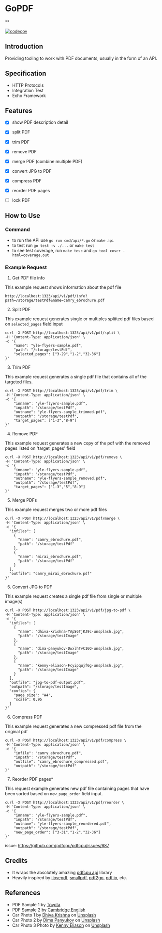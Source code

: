 # GoPDF

**

<!-- [![codecov][codecov-badge]][codecov-link] -->
[![codecov](https://codecov.io/gh/aysf/gopdf/graph/badge.svg?token=2QB9QJ2V7P)](https://codecov.io/gh/aysf/gopdf)

## Introduction

Providing tooling to work with PDF documents, usually in the form of an API. 

## Specification

- HTTP Protocols
- Integration Test
- Echo Framework

## Features

- [x] show PDF description detail
- [x] split PDF
- [x] trim PDF
- [x] remove PDF
- [x] merge PDF (combine multiple PDF)
- [x] convert JPG to PDF
- [x] compress PDF
- [x] reorder PDF pages
- [ ] lock PDF


## How to Use

### Command

- to run the API use `go run cmd/api/*.go` or `make api`
- to test run `go test -v ./...` or `make test`
- to see test coverage, run `make tesc` and `go tool cover -html=coverage.out`

### Example Request

1. Get PDF file info

This example request shows information about the pdf file

```
http://localhost:1323/api/v1/pdf/info?path=/storage/testPdf&name=camry_ebrochure.pdf
```

2. Split PDF

This example request generates single or multiples splitted pdf files based on `selected_pages` field input

```
curl -X POST http://localhost:1323/api/v1/pdf/split \
-H 'Content-Type: application/json' \
-d '{
    "name": "yle-flyers-sample.pdf",
    "path": "/storage/testPdf",
    "selected_pages": ["3-29","1-2","32-36"]
}'
```

3. Trim PDF

This example request generates a single pdf file that contains all of the targeted files.

```
curl -X POST http://localhost:1323/api/v1/pdf/trim \
-H 'Content-Type: application/json' \
-d '{
    "inname": "yle-flyers-sample.pdf",
    "inpath": "/storage/testPdf",
    "outname": "yle-flyers-sample_trimmed.pdf",
    "outpath": "/storage/testPdf",
    "target_pages": ["1-3","8-9"]
}'
```

4. Remove PDF

This example request generates a new copy of the pdf with the removed pages listed on 'target_pages' field

```
curl -X POST http://localhost:1323/api/v1/pdf/remove \
-H 'Content-Type: application/json' \
-d '{
    "inname": "yle-flyers-sample.pdf",
    "inpath": "/storage/testPdf",
    "outname": "yle-flyers-sample_removed.pdf",
    "outpath": "/storage/testPdf",
    "target_pages": ["1-3","5","8-9"]
}'
```

5. Merge PDFs

This example request merges two or more pdf files

```
curl -X POST http://localhost:1323/api/v1/pdf/merge \
-H 'Content-Type: application/json' \
-d '{
  "infiles": [
    {
      "name": "camry_ebrochure.pdf",
      "path": "/storage/testPdf"
    },
    {
      "name": "mirai_ebrochure.pdf",
      "path": "/storage/testPdf"
    }
  ],
  "outfile": "camry_mirai_ebrochure.pdf"
}'

```

5. Convert JPG to PDF

This example request creates a single pdf file from single or multiple image(s)

```
curl -X POST http://localhost:1323/api/v1/pdf/jpg-to-pdf \
-H 'Content-Type: application/json' \
-d '{
  "infiles": [
    {
      "name": "dhiva-krishna-YApS6TjKJ9c-unsplash.jpg",
      "path": "/storage/testImage"
    },
    {
      "name": "dima-panyukov-DwxlhTvC16Q-unsplash.jpg",
      "path": "/storage/testImage"
    },
    {
      "name": "kenny-eliason-FcyipqujfGg-unsplash.jpg",
      "path": "/storage/testImage"
    }
  ],
  "outfile": "jpg-to-pdf-output.pdf",
  "outpath": "/storage/testImage",
  "configs": {
    "page_size": "A4",
    "scale": 0.95
  }
}'

```

6. Compress PDF

This example request generates a new compressed pdf file from the original pdf

```
curl -X POST http://localhost:1323/api/v1/pdf/compress \
-H 'Content-Type: application/json' \
-d '{
    "infile": "camry_ebrochure.pdf",
    "inpath": "/storage/testPdf",
    "outfile": "camry_ebrochure_compressed.pdf",
    "outpath": "/storage/testPdf"
}'
```

7. Reorder PDF pages*

This request example generates new pdf file containing pages that have been sorted based on `new_page_order` field input.

```
curl -X POST http://localhost:1323/api/v1/pdf/reorder \
-H 'Content-Type: application/json' \
-d '{
    "inname": "yle-flyers-sample.pdf",
    "inpath": "/storage/testPdf",
    "outname": "yle-flyers-sample_reordered.pdf",
    "outpath": "/storage/testPdf",
    "new_page_order": ["3-31","1-2","32-36"]
}'
```

issue: https://github.com/pdfcpu/pdfcpu/issues/687

## Credits

- It wraps the absolutely amazing [pdfcpu api](https://pkg.go.dev/github.com/hhrutter/pdfcpu@v0.2.2/pkg/api) library
- Heavily inspired by [ilovepdf](https://www.ilovepdf.com/), [smallpdf](https://smallpdf.com/pdf-tools), [pdf2go](https://www.pdf2go.com/), [pdf.io](https://pdf.io/), etc.
 

## References

- PDF Sample 1 by [Toyota](https://www.toyota.com/brochures/cars-minivan/)
- PDF Sample 2 by [Cambridge English](https://www.cambridgeenglish.org/latinamerica/images/165873-yle-sample-papers-flyers-vol-1.pdf)
- Car Photo 1 by <a href="https://unsplash.com/@dhivakrishna?utm_source=unsplash&utm_medium=referral&utm_content=creditCopyText">Dhiva Krishna</a> on <a href="https://unsplash.com/photos/black-mercedes-benz-car-YApS6TjKJ9c?utm_source=unsplash&utm_medium=referral&utm_content=creditCopyText">Unsplash</a>
- Car Photo 2 by <a href="https://unsplash.com/@dpanyukov?utm_source=unsplash&utm_medium=referral&utm_content=creditCopyText">Dima Panyukov</a> on <a href="https://unsplash.com/photos/DwxlhTvC16Q?utm_source=unsplash&utm_medium=referral&utm_content=creditCopyText">Unsplash</a>
- Car Photo 3 Photo by <a href="https://unsplash.com/@neonbrand?utm_source=unsplash&utm_medium=referral&utm_content=creditCopyText">Kenny Eliason</a> on <a href="https://unsplash.com/photos/FcyipqujfGg?utm_source=unsplash&utm_medium=referral&utm_content=creditCopyText">Unsplash</a>
  

<!-- [codecov-badge]: https://codecov.io/gh/aysf/gopdf/branch/master/graph/badge.svg?token=2QB9QJ2V7P
[codecov-link]: https://codecov.io/gh/aysf/gopdf -->
  
